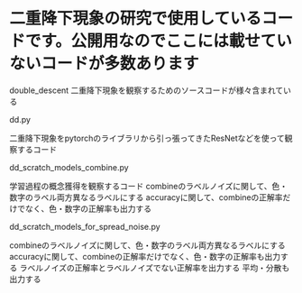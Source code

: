 # 二重降下現象の研究で使用しているコードです。公開用なのでここには載せていないコードが多数あります
double_descent
二重降下現象を観察するためのソースコードが様々含まれている

dd.py

二重降下現象をpytorchのライブラリから引っ張ってきたResNetなどを使って観察するコード

dd_scratch_models_combine.py

学習過程の概念獲得を観察するコード
combineのラベルノイズに関して、色・数字のラベル両方異なるラベルにする
accuracyに関して、combineの正解率だけでなく、色・数字の正解率も出力する

dd_scratch_models_for_spread_noise.py

combineのラベルノイズに関して、色・数字のラベル両方異なるラベルにする
accuracyに関して、combineの正解率だけでなく、色・数字の正解率も出力する
ラベルノイズの正解率とラベルノイズでない正解率を出力する
平均・分散も出力する
